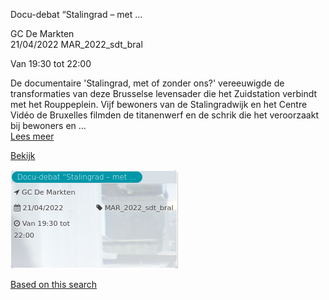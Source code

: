 Docu-debat “Stalingrad – met ...

GC De Markten  
21/04/2022 MAR\_2022\_sdt\_bral  

Van 19:30 tot 22:00

  

De documentaire 'Stalingrad, met of zonder ons?' vereeuwigde de transformaties van deze Brusselse levensader die het Zuidstation verbindt met het Rouppeplein. Vijf bewoners van de Stalingradwijk en het Centre Vidéo de Bruxelles filmden de titanenwerf en de schrik die het veroorzaakt bij bewoners en ...  
[Lees meer](https://tickets.vgc.be/activity/subscribe/MAR_2022_sdt_bral)

[Bekijk](https://tickets.vgc.be/ticketingActivity/subscribe/MAR_2022_sdt_bral)

![](75355.png)

[Based on this search](https://tickets.vgc.be/activity/index?&vrijeplaatsen=1&Age%5B%5D=3%2C5&entity=244)